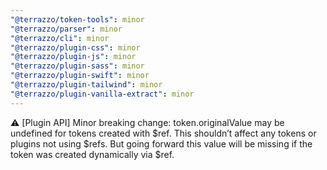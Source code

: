 ```yaml
---
"@terrazzo/token-tools": minor
"@terrazzo/parser": minor
"@terrazzo/cli": minor
"@terrazzo/plugin-css": minor
"@terrazzo/plugin-js": minor
"@terrazzo/plugin-sass": minor
"@terrazzo/plugin-swift": minor
"@terrazzo/plugin-tailwind": minor
"@terrazzo/plugin-vanilla-extract": minor
---
```


⚠️ [Plugin API] Minor breaking change: token.originalValue may be undefined for tokens created with $ref. This shouldn’t affect any tokens or plugins not using $refs. But going forward this value will be missing if the token was created dynamically via $ref.
